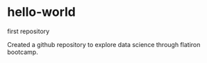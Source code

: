 # hello-world
first repository

Created a github repository to explore data science through flatiron bootcamp.

